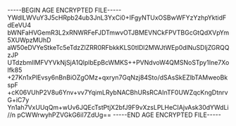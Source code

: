 -----BEGIN AGE ENCRYPTED FILE-----
YWdlLWVuY3J5cHRpb24ub3JnL3YxCi0+IFgyNTUxOSBwWFYzYzhpYktidFdEeVU4
bWNFaHVGemR3L2xRNWRFeFJDTmwvOTJBMEVNCkFPVTBGcGtQdXVpYm5XUWpzMUhD
aW50eDVYeStkeTc5eTdzZlZRR0RFbkkKLS0tIDl2MWJtWEp0dlNuSDljZGRQQzJP
UTdzbmllMFVYVkNjSjA1QlplbEpBcWMKS++PVNdvoW4QMSNoSTpy1Ine7Xolfk85
+27Kn1xPlEvsy6nBnBiOZgOMz+qxryn7GqNzj84Sto/dSAsSkEZlbTAMweoBkspF
+cK06VUhP2V8u6Ynv+vv7YqimLRybNACBhURsRCAInTF0UWZqcKngDtnrvG+iC7y
Yn1ah7VxUUqQm+wUv6JQEcTstPtjX2bfJ9F9vXzsLPLHeCIAjvAsk30dYWdLi//n
pCWWrwyhPZVGkG6iI7ZdUg==
-----END AGE ENCRYPTED FILE-----
